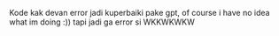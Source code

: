 Kode kak devan error jadi kuperbaiki pake gpt, of course i have no idea what im doing :))
tapi jadi ga error si WKKWKWKW
